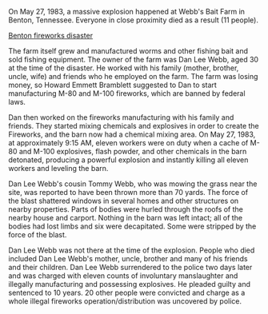 On May 27, 1983, a massive explosion happened at Webb's Bait Farm in Benton, Tennessee. Everyone in close proximity died as a result (11 people).

[Benton fireworks disaster](https://en.wikipedia.org/wiki/Benton_fireworks_disaster)

The farm itself grew and manufactured worms and other fishing bait and sold fishing equipment. The owner of the farm was Dan Lee Webb, aged 30 at the time of the disaster. He worked with his family (mother, brother, uncle, wife) and friends who he employed on the farm. The farm was losing money, so Howard Emmett Bramblett suggested to Dan to start manufacturing M-80 and M-100 fireworks, which are banned by federal laws. 

Dan then worked on the fireworks manufacturing with his family and friends. They started mixing chemicals and explosives in order to create the Fireworks, and the barn now had a chemical mixing area. On May 27, 1983, at approximately 9:15 AM, eleven workers were on duty when a cache of M-80 and M-100 explosives, flash powder, and other chemicals in the barn detonated, producing a powerful explosion and instantly killing all eleven workers and leveling the barn. 

Dan Lee Webb's cousin Tommy Webb, who was mowing the grass near the site, was reported to have been thrown more than 70 yards. The force of the blast shattered windows in several homes and other structures on nearby properties. Parts of bodies were hurled through the roofs of the nearby house and carport. Nothing in the barn was left intact; all of the bodies had lost limbs and six were decapitated. Some were stripped by the force of the blast. 

Dan Lee Webb was not there at the time of the explosion. People who died included Dan Lee Webb's mother, uncle, brother and many of his friends and their children. Dan Lee Webb surrendered to the police two days later and was charged with eleven counts of involuntary manslaughter and illegally manufacturing and possessing explosives. He pleaded guilty and sentenced to 10 years. 20 other people were convicted and charge as a whole illegal fireworks operation/distribution was uncovered by police.
